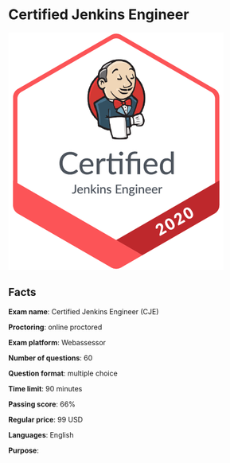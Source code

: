 # Certified Jenkins Engineer

![CJE badge](/CloudBees/cje-badge.png)

## Facts

**Exam name**: Certified Jenkins Engineer (CJE)

**Proctoring**: online proctored

**Exam platform**: Webassessor

**Number of questions**: 60

**Question format**: multiple choice

**Time limit**: 90 minutes

**Passing score**: 66%

**Regular price**: 99 USD

**Languages**: English

**Purpose**: 
